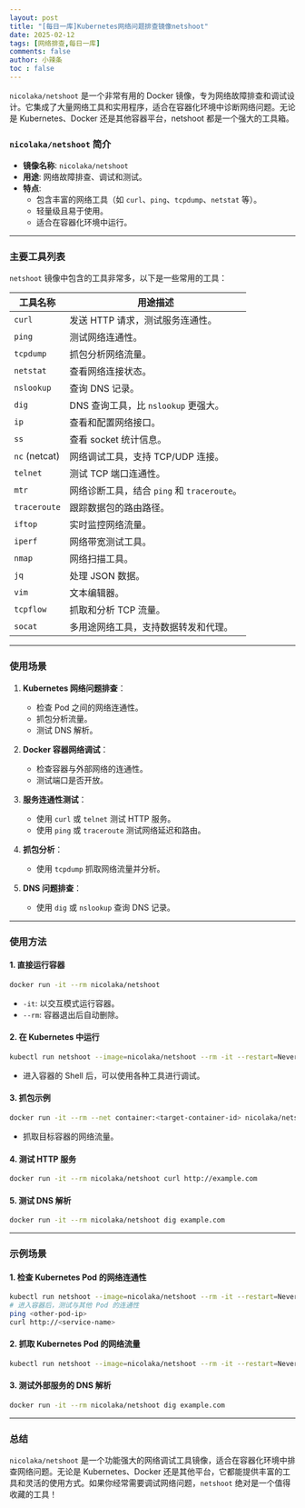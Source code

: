 ```yaml
---
layout: post
title: "[每日一库]Kubernetes网络问题排查镜像netshoot"
date: 2025-02-12
tags: [网络排查,每日一库]
comments: false
author: 小辣条
toc : false
---
```

`nicolaka/netshoot` 是一个非常有用的 Docker 镜像，专为网络故障排查和调试设计。它集成了大量网络工具和实用程序，适合在容器化环境中诊断网络问题。无论是 Kubernetes、Docker 还是其他容器平台，netshoot 都是一个强大的工具箱。
<!-- more -->

### **`nicolaka/netshoot` 简介**
- **镜像名称**: `nicolaka/netshoot`
- **用途**: 网络故障排查、调试和测试。
- **特点**:
  - 包含丰富的网络工具（如 `curl`、`ping`、`tcpdump`、`netstat` 等）。
  - 轻量级且易于使用。
  - 适合在容器化环境中运行。

---

### **主要工具列表**
`netshoot` 镜像中包含的工具非常多，以下是一些常用的工具：

| 工具名称       | 用途描述                                   |
|----------------|------------------------------------------|
| `curl`         | 发送 HTTP 请求，测试服务连通性。           |
| `ping`         | 测试网络连通性。                          |
| `tcpdump`      | 抓包分析网络流量。                        |
| `netstat`      | 查看网络连接状态。                        |
| `nslookup`     | 查询 DNS 记录。                           |
| `dig`          | DNS 查询工具，比 `nslookup` 更强大。      |
| `ip`           | 查看和配置网络接口。                      |
| `ss`           | 查看 socket 统计信息。                    |
| `nc` (netcat)  | 网络调试工具，支持 TCP/UDP 连接。         |
| `telnet`       | 测试 TCP 端口连通性。                     |
| `mtr`          | 网络诊断工具，结合 `ping` 和 `traceroute`。|
| `traceroute`   | 跟踪数据包的路由路径。                    |
| `iftop`        | 实时监控网络流量。                        |
| `iperf`        | 网络带宽测试工具。                        |
| `nmap`         | 网络扫描工具。                            |
| `jq`           | 处理 JSON 数据。                          |
| `vim`          | 文本编辑器。                              |
| `tcpflow`      | 抓取和分析 TCP 流量。                     |
| `socat`        | 多用途网络工具，支持数据转发和代理。      |

---

### **使用场景**
1. **Kubernetes 网络问题排查**：
   - 检查 Pod 之间的网络连通性。
   - 抓包分析流量。
   - 测试 DNS 解析。

2. **Docker 容器网络调试**：
   - 检查容器与外部网络的连通性。
   - 测试端口是否开放。

3. **服务连通性测试**：
   - 使用 `curl` 或 `telnet` 测试 HTTP 服务。
   - 使用 `ping` 或 `traceroute` 测试网络延迟和路由。

4. **抓包分析**：
   - 使用 `tcpdump` 抓取网络流量并分析。

5. **DNS 问题排查**：
   - 使用 `dig` 或 `nslookup` 查询 DNS 记录。

---

### **使用方法**

#### **1. 直接运行容器**
```bash
docker run -it --rm nicolaka/netshoot
```
- `-it`: 以交互模式运行容器。
- `--rm`: 容器退出后自动删除。

#### **2. 在 Kubernetes 中运行**
```bash
kubectl run netshoot --image=nicolaka/netshoot --rm -it --restart=Never -- /bin/bash
```
- 进入容器的 Shell 后，可以使用各种工具进行调试。

#### **3. 抓包示例**
```bash
docker run -it --rm --net container:<target-container-id> nicolaka/netshoot tcpdump -i eth0
```
- 抓取目标容器的网络流量。

#### **4. 测试 HTTP 服务**
```bash
docker run -it --rm nicolaka/netshoot curl http://example.com
```

#### **5. 测试 DNS 解析**
```bash
docker run -it --rm nicolaka/netshoot dig example.com
```

---

### **示例场景**

#### **1. 检查 Kubernetes Pod 的网络连通性**
```bash
kubectl run netshoot --image=nicolaka/netshoot --rm -it --restart=Never -- /bin/bash
# 进入容器后，测试与其他 Pod 的连通性
ping <other-pod-ip>
curl http://<service-name>
```

#### **2. 抓取 Kubernetes Pod 的网络流量**
```bash
kubectl run netshoot --image=nicolaka/netshoot --rm -it --restart=Never -- tcpdump -i eth0
```

#### **3. 测试外部服务的 DNS 解析**
```bash
docker run -it --rm nicolaka/netshoot dig example.com
```

---

### **总结**
`nicolaka/netshoot` 是一个功能强大的网络调试工具镜像，适合在容器化环境中排查网络问题。无论是 Kubernetes、Docker 还是其他平台，它都能提供丰富的工具和灵活的使用方式。如果你经常需要调试网络问题，`netshoot` 绝对是一个值得收藏的工具！
